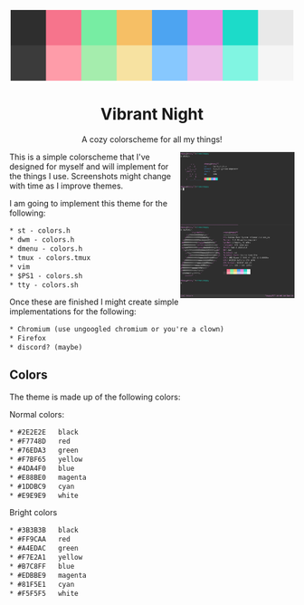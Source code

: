 <p align="center"><img alt="screenshot" src="https://github.com/depsterr/vibrant-night/blob/master/misc/colors.jpg?raw=true" width="500px"></p>
<h1 align="center">Vibrant Night</h1>
<p align="center">A cozy colorscheme for all my things!</p>

<img src="https://github.com/depsterr/vibrant-night/blob/master/misc/2020-06-24-22:05:42-screenshot.png?raw=true" width="40%" align="right">

This is a simple colorscheme that I've designed for myself and will implement for the things I use. Screenshots might change with time as I improve themes.

I am going to implement this theme for the following:

	* st - colors.h
	* dwm - colors.h
	* dmenu - colors.h
	* tmux - colors.tmux
	* vim
	* $PS1 - colors.sh
	* tty - colors.sh

Once these are finished I might create simple implementations for the following:

	* Chromium (use ungoogled chromium or you're a clown)
	* Firefox
	* discord? (maybe)

Colors
------

The theme is made up of the following colors:

Normal colors:

	* #2E2E2E	black
	* #F7748D	red
	* #76EDA3	green
	* #F7BF65	yellow
	* #4DA4F0	blue
	* #E88BE0	magenta
	* #1DDBC9	cyan
	* #E9E9E9	white

Bright colors

	* #3B3B3B	black
	* #FF9CAA	red
	* #A4EDAC	green
	* #F7E2A1	yellow
	* #B7C8FF	blue
	* #EDBBE9	magenta
	* #81F5E1	cyan
	* #F5F5F5	white
